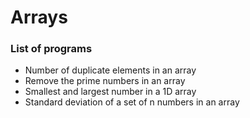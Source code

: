 # Arrays

### List of programs

* Number of duplicate elements in an array
* Remove the prime numbers in an array
* Smallest and largest number in a 1D array
* Standard deviation of a set of n numbers in an array
